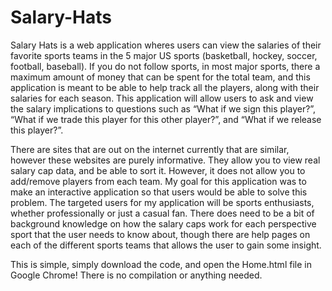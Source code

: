 # Salary-Hats
Salary Hats is a web application wheres users can view the salaries of their favorite sports teams in the 5 major US sports (basketball, hockey, soccer, football, baseball). If you do not follow sports, in most major sports, there a maximum amount of money that can be spent for the total team, and this application is meant to be able to help track all the players, along with their salaries for each season. This application will allow users to ask and view the salary implications to questions such as “What if we sign this player?”, “What if we trade this player for this other player?”, and “What if we release this player?”.

There are sites that are out on the internet currently that are similar, however these websites are purely informative. They allow you to view real salary cap data, and be able to sort it. However, it does not allow you to add/remove players from each team. My goal for this application was to make an interactive application so that users would be able to solve this problem. The targeted users for my application will be sports enthusiasts, whether professionally or just a casual fan. There does need to be a bit of background knowledge on how the salary caps work for each perspective sport that the user needs to know about, though there are help pages on each of the different sports teams that allows the user to gain some insight.

This is simple, simply download the code, and open the Home.html file in Google Chrome! There is no compilation or anything needed.
